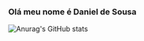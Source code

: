 <h3>Olá meu nome é Daniel de Sousa</h3>

![Anurag's GitHub stats](https://github-readme-stats.vercel.app/api?username=DanieldeSousa&show_icons=true&theme=radical)





<!---
DanieldeSousaAlmeida/DanieldeSousaAlmeida is a ✨ special ✨ repository because its `README.md` (this file) appears on your GitHub profile.
You can click the Preview link to take a look at your changes.
--->

